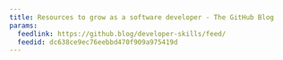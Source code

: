 ```yaml
---
title: Resources to grow as a software developer - The GitHub Blog
params:
  feedlink: https://github.blog/developer-skills/feed/
  feedid: dc638ce9ec76eebbd470f909a975419d
---
```

